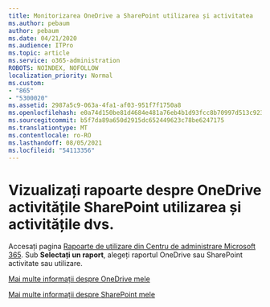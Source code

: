 ```yaml
---
title: Monitorizarea OneDrive a SharePoint utilizarea și activitatea
ms.author: pebaum
author: pebaum
ms.date: 04/21/2020
ms.audience: ITPro
ms.topic: article
ms.service: o365-administration
ROBOTS: NOINDEX, NOFOLLOW
localization_priority: Normal
ms.custom:
- "865"
- "5300020"
ms.assetid: 2987a5c9-063a-4fa1-af03-951f7f1750a8
ms.openlocfilehash: e0a74d150be81d4684e481a76eb4b1d93fcc8b70997d513c9230406f520d1ec2
ms.sourcegitcommit: b5f7da89a650d2915dc652449623c78be6247175
ms.translationtype: MT
ms.contentlocale: ro-RO
ms.lasthandoff: 08/05/2021
ms.locfileid: "54113356"
---
```

# <a name="view-reports-on-onedrive-and-sharepoint-activity-and-usage"></a>Vizualizați rapoarte despre OneDrive activitățile SharePoint utilizarea și activitățile dvs.

Accesați pagina [Rapoarte de utilizare din Centru de administrare Microsoft 365](https://admin.microsoft.com/AdminPortal/Home). Sub **Selectați un raport**, alegeți raportul OneDrive sau SharePoint activitate sau utilizare.
  
[Mai multe informații despre OneDrive mele](https://go.microsoft.com/fwlink/?linkid=875239)
  
[Mai multe informații despre SharePoint mele](https://go.microsoft.com/fwlink/?linkid=875240)
  